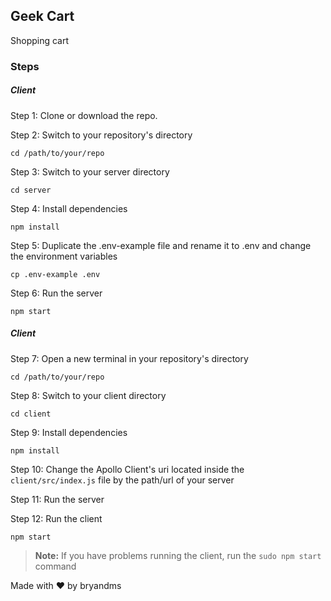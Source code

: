 ## Geek Cart
Shopping cart

### Steps

##### Client

Step 1: Clone or download the repo.

Step 2: Switch to your repository's directory
```
cd /path/to/your/repo
```

Step 3: Switch to your server directory
```
cd server
```

Step 4: Install dependencies
```
npm install
```

Step 5:  Duplicate the .env-example file and rename it to .env and change the environment variables
```
cp .env-example .env
```

Step 6: Run the server
```
npm start
```

##### Client

Step 7: Open a new terminal in your repository's directory
```
cd /path/to/your/repo
```

Step 8: Switch to your client directory
```
cd client
```

Step 9: Install dependencies
```
npm install
```

Step 10: Change the Apollo Client's uri located inside the `client/src/index.js` file by the path/url of your server

Step 11: Run the server

Step 12: Run the client
```
npm start
```

> **Note:** If you have problems running the client, run the `sudo npm start` command

Made with &#10084; by bryandms